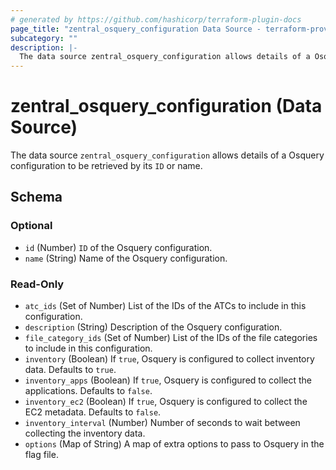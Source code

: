 ```yaml
---
# generated by https://github.com/hashicorp/terraform-plugin-docs
page_title: "zentral_osquery_configuration Data Source - terraform-provider-zentral"
subcategory: ""
description: |-
  The data source zentral_osquery_configuration allows details of a Osquery configuration to be retrieved by its ID or name.
---
```


# zentral_osquery_configuration (Data Source)

The data source `zentral_osquery_configuration` allows details of a Osquery configuration to be retrieved by its `ID` or name.



<!-- schema generated by tfplugindocs -->
## Schema

### Optional

- `id` (Number) `ID` of the Osquery configuration.
- `name` (String) Name of the Osquery configuration.

### Read-Only

- `atc_ids` (Set of Number) List of the IDs of the ATCs to include in this configuration.
- `description` (String) Description of the Osquery configuration.
- `file_category_ids` (Set of Number) List of the IDs of the file categories to include in this configuration.
- `inventory` (Boolean) If `true`, Osquery is configured to collect inventory data. Defaults to `true`.
- `inventory_apps` (Boolean) If `true`, Osquery is configured to collect the applications. Defaults to `false`.
- `inventory_ec2` (Boolean) If `true`, Osquery is configured to collect the EC2 metadata. Defaults to `false`.
- `inventory_interval` (Number) Number of seconds to wait between collecting the inventory data.
- `options` (Map of String) A map of extra options to pass to Osquery in the flag file.
